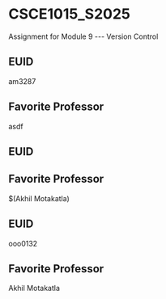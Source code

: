 # CSCE1015_S2025

Assignment for Module 9 --- Version Control

## EUID
am3287
## Favorite Professor
asdf
## EUID

## Favorite Professor
$(Akhil Motakatla)
## EUID
ooo0132
## Favorite Professor
Akhil Motakatla
